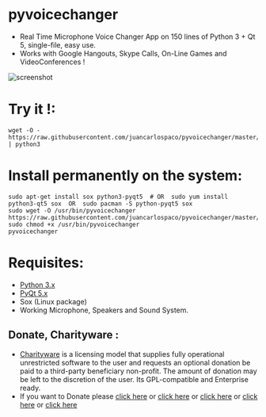 pyvoicechanger
==============

- Real Time Microphone Voice Changer App on 150 lines of Python 3 + Qt 5, single-file, easy use.
- Works with Google Hangouts, Skype Calls, On-Line Games and VideoConferences !


![screenshot](https://raw.githubusercontent.com/juancarlospaco/pyvoicechanger/master/temp.jpg)


# Try it !:

```
wget -O - https://raw.githubusercontent.com/juancarlospaco/pyvoicechanger/master/pyvoicechanger.py | python3
```

# Install permanently on the system:

```
sudo apt-get install sox python3-pyqt5  # OR  sudo yum install python3-qt5 sox  OR  sudo pacman -S python-pyqt5 sox
sudo wget -O /usr/bin/pyvoicechanger https://raw.githubusercontent.com/juancarlospaco/pyvoicechanger/master/pyvoicechanger.py
sudo chmod +x /usr/bin/pyvoicechanger
pyvoicechanger
```

# Requisites:

- [Python 3.x](https://www.python.org "Python Homepage")
- [PyQt 5.x](http://www.riverbankcomputing.co.uk/software/pyqt/download5 "PyQt5 Homepage")
- Sox (Linux package)
- Working Microphone, Speakers and Sound System.


Donate, Charityware :
---------------------

- [Charityware](https://en.wikipedia.org/wiki/Donationware) is a licensing model that supplies fully operational unrestricted software to the user and requests an optional donation be paid to a third-party beneficiary non-profit. The amount of donation may be left to the discretion of the user. Its GPL-compatible and Enterprise ready.
- If you want to Donate please [click here](http://www.icrc.org/eng/donations/index.jsp) or [click here](http://www.atheistalliance.org/support-aai/donate) or [click here](http://www.msf.org/donate) or [click here](http://richarddawkins.net/) or [click here](http://www.supportunicef.org/)
